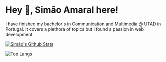 Hey 👋, Simão Amaral here!
=============================
I have finished my bachelor's in Communication and Multimedia @ UTAD in Portugal. It covers a plethora of topics but I found a passion in web development.

[![Simão's Github Stats](https://github-readme-stats.vercel.app/api?username=elcascavel&count_private=true&show_icons=true&theme=dark&hide_rank=false)](https://github.com/anuraghazra/github-readme-stats)

[![Top Langs](https://github-readme-stats.vercel.app/api/top-langs/?username=elcascavel&theme=dark&layout=compact)](https://github.com/anuraghazra/github-readme-stats)
